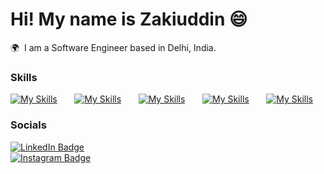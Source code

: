 Hi! My name is Zakiuddin 😄
========================================================================================================================================

🌍  I am a Software Engineer based in Delhi, India.
<br/>

### Skills

[![My Skills](https://skillicons.dev/icons?i=html,css)](https://skillicons.dev) &nbsp;&nbsp;&nbsp;&nbsp;&nbsp; [![My Skills](https://skillicons.dev/icons?i=js,ts)](https://skillicons.dev) &nbsp;&nbsp;&nbsp;&nbsp;&nbsp; [![My Skills](https://skillicons.dev/icons?i=react,next)](https://skillicons.dev) &nbsp;&nbsp;&nbsp;&nbsp;&nbsp; [![My Skills](https://skillicons.dev/icons?i=nestjs,nodejs)](https://skillicons.dev) &nbsp;&nbsp;&nbsp;&nbsp;&nbsp; [![My Skills](https://skillicons.dev/icons?i=azure,postgres)](https://skillicons.dev)
<br/>

### Socials

<div id="badges">
  <a href="https://www.linkedin.com/in/zaki-uddin-1b9245187/">
    <img src="https://img.shields.io/badge/LinkedIn-blue?style=for-the-badge&logo=linkedin&logoColor=white" alt="LinkedIn Badge"/>
  </a>
</div>
<div id="badges">
  <a href="https://www.instagram.com/zakiiuddiin/">
    <img src="https://img.shields.io/badge/Instagram-black?style=for-the-badge&logo=linkedin&logoColor=white" alt="Instagram Badge"/>
  </a>
</div>
